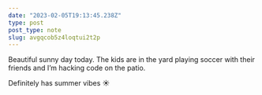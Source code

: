 ```yaml
---
date: "2023-02-05T19:13:45.238Z"
type: post 
post_type: note
slug: avgqcob5z4loqtui2t2p
---
```

Beautiful sunny day today. The kids are in the yard playing soccer with their friends and I’m hacking code on the patio. 

Definitely has summer vibes ☀️